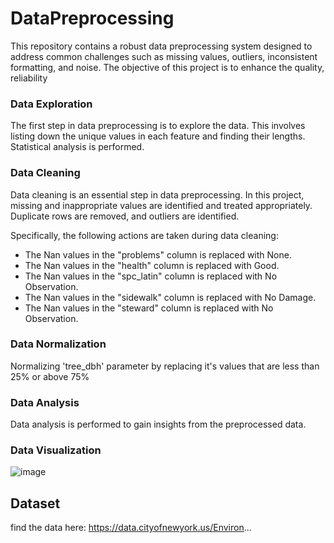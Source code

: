 # DataPreprocessing
This repository contains a robust data preprocessing system designed to address common challenges such as missing values, outliers, inconsistent formatting, and noise. The objective of this project is to enhance the quality, reliability

### Data Exploration

The first step in data preprocessing is to explore the data. This involves listing down the unique values in each feature and finding their lengths. Statistical analysis is performed.


### Data Cleaning

Data cleaning is an essential step in data preprocessing. In this project, missing and inappropriate values are identified and treated appropriately. Duplicate rows are removed, and outliers are identified.

Specifically, the following actions are taken during data cleaning:

- The Nan values in the "problems" column is replaced with None.
- The Nan values in the "health" column is replaced with Good.
- The Nan values in the "spc_latin" column is replaced with No Observation.
- The Nan values in the "sidewalk" column is replaced with No Damage.
- The Nan values in the "steward" column is replaced with No Observation.

### Data Normalization
Normalizing 'tree_dbh' parameter by replacing it's values that are less than 25% or above 75% 

### Data Analysis  
Data analysis is performed to gain insights from the preprocessed data.

### Data Visualization
![image](https://github.com/user-attachments/assets/8c7ed515-9657-4dcc-afc9-f04e4766c85f)

## Dataset

find the data here: https://data.cityofnewyork.us/Environ...
